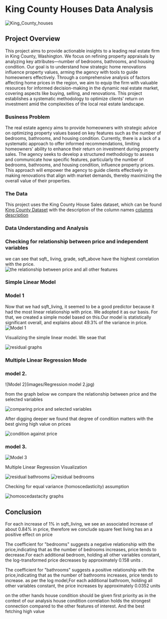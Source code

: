 # King County Houses Data Analysis 

![King_County_houses](https://github.com/JohnNkakuyia/dsc-phase-2-project-v2-3/blob/main/images/imagereader.jpg)



## Project Overview

This project aims to provide actionable insights to a leading real estate firm in King County, Washington. We focus on refining property appraisals by analyzing key attributes—number of bedrooms, bathrooms, and housing condition. Our goal is to understand how strategic home renovations influence property values, arming the agency with tools to guide homeowners effectively. Through a comprehensive analysis of factors affecting home prices in the region, we aim to equip the firm with valuable resources for informed decision-making in the dynamic real estate market, covering aspects like buying, selling, and renovations. This project establishes a systematic methodology to optimize clients' return on investment amid the complexities of the local real estate landscape.

### Business Problem

The real estate agency aims to provide homeowners with strategic advice on optimizing property values based on key features such as the number of bedrooms, bathrooms, and housing condition. Currently, there is a lack of a systematic approach to offer informed recommendations, limiting homeowners' ability to enhance their return on investment during property sales. The agency seeks to develop a structured methodology to assess and communicate how specific features, particularly the number of bedrooms, bathrooms, and housing condition, influence property prices. This approach will empower the agency to guide clients effectively in making renovations that align with market demands, thereby maximizing the overall value of their properties.

### The Data

This project uses the King County House Sales dataset, which can be found [King County Dataset](https://github.com/JohnNkakuyia/dsc-phase-2-project-v2-3/blob/main/data/kc_house_data.csv) with the description of the column names [columns description](https://github.com/JohnNkakuyia/dsc-phase-2-project-v2-3/blob/main/data/column_names.md)

### Data Understanding and Analysis 
### Checking for relationship between price and independent variables
we can see that sqft_ living, grade, sqft_above have the highest correlation with the price.  
![the relationship between price and all other features](https://github.com/JohnNkakuyia/dsc-phase-2-project-v2-3/blob/main/images/price_vs_all.jpg)
### Simple Linear Model
### Model 1
Now that we had sqft_living, it seemed to be a good predictor because it had the most linear relationship with price. We adopted it as our basis. For that, we created a simple model based on this.Our model is statistically significant overall, and explains about 49.3% of the variance in price.
![Model 1](https://github.com/JohnNkakuyia/dsc-phase-2-project-v2-3/blob/main/images/simple_model.jpg)

Visualizing the simple linear model. We seae that 

![residual graphs](https://github.com/JohnNkakuyia/dsc-phase-2-project-v2-3/blob/main/images/base_line_living.jpg)
### Multiple Linear Regression Mode
### model 2.
![Model 2](images/Regression model 2.jpg)

from the graph below we compare the relationship between price and the selected variables 

![comparing price and selected variables](https://github.com/JohnNkakuyia/dsc-phase-2-project-v2-3/blob/main/images/house_vs_interest.jpg)

After digging deeper we found that degree of condition matters with the best giving high value on prices 

![condition against price](https://github.com/JohnNkakuyia/dsc-phase-2-project-v2-3/blob/main/images/House_condition.jpg)

### model 3.
![Model 3](https://github.com/JohnNkakuyia/dsc-phase-2-project-v2-3/blob/main/images/log_model3.jpg)

Multiple Linear Regression Visualization

![residual bathrooms](https://github.com/JohnNkakuyia/dsc-phase-2-project-v2-3/blob/main/images/log_reg_mod.jpg)
![residual bedrooms](https://github.com/JohnNkakuyia/dsc-phase-2-project-v2-3/blob/main/images/log_reg2.jpg)

Checking for equal variance (homoscedasticity) assumption

![homoscedastacity graphs ](https://github.com/JohnNkakuyia/dsc-phase-2-project-v2-3/blob/main/images/Homosc.jpg)

 ## Conclusion 
 
 For each increase of 1% in sqft_living, we see an associated increase of about 0.84% in price, therefore we conclude square feet living has an a positive effect on price

The coefficient for "bedrooms" suggests a negative relationship with the price,indicating that as the number of bedrooms increases, price tends to decrease.For each additional bedroom, holding all other variables constant, the log-transformed price decreases by approximately 0.158 units .

The coefficient for "bathrooms" suggests a positive relationship with the price,indicating that as the number of bathrooms increases, price tends to increase. as per the log model,For each additional bathroom, holding all other variables constant, the price increases by approximately 0.0352 units

on the other hands house condition should be given first priority as in the context of our analysis house condition correlation holds the strongest connection compared to the other features of interest. And the best fetching high value

